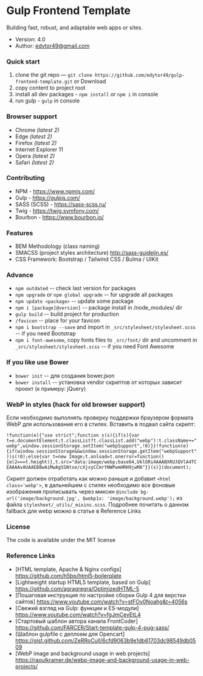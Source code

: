 # Gulp Frontend Template

Building fast, robust, and adaptable web apps or sites.

* Version: 4.0
* Author: edytor49@gmail.com

### Quick start

1. clone the git repo — `git clone https://github.com/edytor49/gulp-frontend-template.git` or Download
2. copy content to project root
3. install all dev packages - `npm install` or `npm i` in console
4. run gulp - `gulp` in console

### Browser support

* Chrome *(latest 2)*
* Edge *(latest 2)*
* Firefox *(latest 2)*
* Internet Explorer 11
* Opera *(latest 2)*
* Safari *(latest 2)*

### Contributing

* NPM - https://www.npmjs.com/
* Gulp - https://gulpjs.com/
* SASS (SCSS) - https://sass-scss.ru/
* Twig - https://twig.symfony.com/
* Bourbon - https://www.bourbon.io/

### Features

* BEM Methodology (class naming)
* SMACSS (project styles architecture) http://sass-guidelin.es/
* CSS Framework: Bootstrap / Tailwind CSS / Bulma / UIKit

### Advance

* `npm outdated` -- check last version for packages
* `npm upgrade` or `npm global upgrade` -- for upgrade all packages
* `npm update <package>` -- update some package
* `npm i [package]@version]` -- package install in /node_modules/ dir
* `gulp build` -- build project for production
* `/favicon` -- place for your favicon
* `npm i bootstrap --save` and import in `_src/stylesheet/stylesheet.scss` -- if you need Bootstrap
* `npm i font-awesome`, copy fonts files to `_src/font/` dir and uncomment in `_src/stylesheet/stylesheet.scss` -- if you need Font Awesome

### If you like use Bower

* `bower init` -- для создания bower.json
* `bower install` -- установка vendor скриптов от которых зависит проект (к примеру: jQuery)

### WebP in styles (hack for old browser support)

Если необходимо выполнять проверку поддержки браузером формата WebP для использования его в стилях. Вставить в подвал сайта скрипт:

`!function(e){"use strict";function s(s){if(s){var t=e.documentElement;t.classList?t.classList.add("webp"):t.className+=" webp",window.sessionStorage.setItem("webpSupport",!0)}}!function(e){if(window.sessionStorage&&window.sessionStorage.getItem("webpSupport"))s(!0);else{var t=new Image;t.onload=t.onerror=function(){e(2===t.height)},t.src="data:image/webp;base64,UklGRi4AAABXRUJQVlA4TCEAAAAvAUAAEB8wAiMwAgSSNtse/cXjxyCCmrYNWPwmHRH9jwMA"}}(s)}(document);`

Скрипт должен отработать как можно раньше и добавит `<html class='webp'>`, в дальнейшем с стилях необходимо все фоновые изображения прописывать через миксин `@include bg-url('image/background.jpg', $webp1x: 'image/background.webp');` из файла `stylesheet/_utils/_mixins.scss`. Подробнее почитать о данном fallback для webp можно в статье в Reference Links

### License

The code is available under the MIT license

### Reference Links

* [HTML template, Apache & Nginx configs] https://github.com/h5bp/html5-boilerplate
* [Lightweight startup HTML5 template, based on Gulp] https://github.com/agragregra/OptimizedHTML-5
* [Пошаговая инструкция по настройке сборки Gulp 4 для верстки сайтов] https://www.youtube.com/watch?v=stFOy0Noahg&t=4056s
* [Свежий взгляд на Gulp: функции и ES-модули] https://www.youtube.com/watch?v=fgJmCevEtL4
* [Стартовый шаблон автора канала FrontCoder] https://github.com/FARCER/Start-template-gulp-4-pug-sass/
* [Шаблон gulpfile с деплоем для Opencart] https://gist.github.com/ZeRRoCull/6cfd9063b9e1db61703dc98549db0509
* [WebP image and background usage in web projects] https://raoulkramer.de/webp-image-and-background-usage-in-web-projects/
